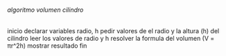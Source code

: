 ###### algoritmo volumen cilindro
inicio
declarar variables radio, h
pedir valores de el radio y la altura (h) del cilindro
leer los valores de radio y h
resolver la formula del volumen (V = πr^2h)
mostrar resultado
fin
